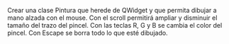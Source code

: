 Crear una clase Pintura que herede de QWidget y que permita dibujar a mano alzada con el mouse.
Con el scroll permitirá ampliar y disminuir el tamaño del trazo del pincel.
Con las teclas R, G y B se cambia el color del pincel.
Con Escape se borra todo lo que esté dibujado.
